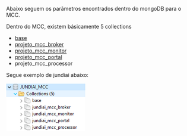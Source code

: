 Abaixo seguem os parâmetros encontrados dentro do mongoDB para o MCC.

Dentro do MCC, existem básicamente 5 collections

- [base](/MCC-%2D-Mercury-Cloud-Center/MCC-%2D-5.-Parâmetros-gerais-do-mongo-DB/MCC-%2D-5.1-Mongo-DB-%2D-base)
- [projeto_mcc_broker](/MCC-%2D-Mercury-Cloud-Center/MCC-%2D-5.-Parâmetros-gerais-do-mongo-DB/MCC-%2D-5.2-Mongo-DB-%2D-mcc_broker)
- [projeto_mcc_monitor](/MCC-%2D-Mercury-Cloud-Center/MCC-%2D-5.-Parâmetros-gerais-do-mongo-DB/MCC-%2D-5.3-Mongo-DB-%2D-mcc_monitor)
- [projeto_mcc_portal](/MCC-%2D-Mercury-Cloud-Center/MCC-%2D-5.-Parâmetros-gerais-do-mongo-DB/MCC-%2D-5.4-Mongo-DB-%2D-mcc_portal)
- projeto_mcc_processor

Segue exemplo de jundiai abaixo:

![image.png](/.attachments/image-5d61f0a1-3a1e-457b-98ba-1d5bc606527c.png)
<br><br>

